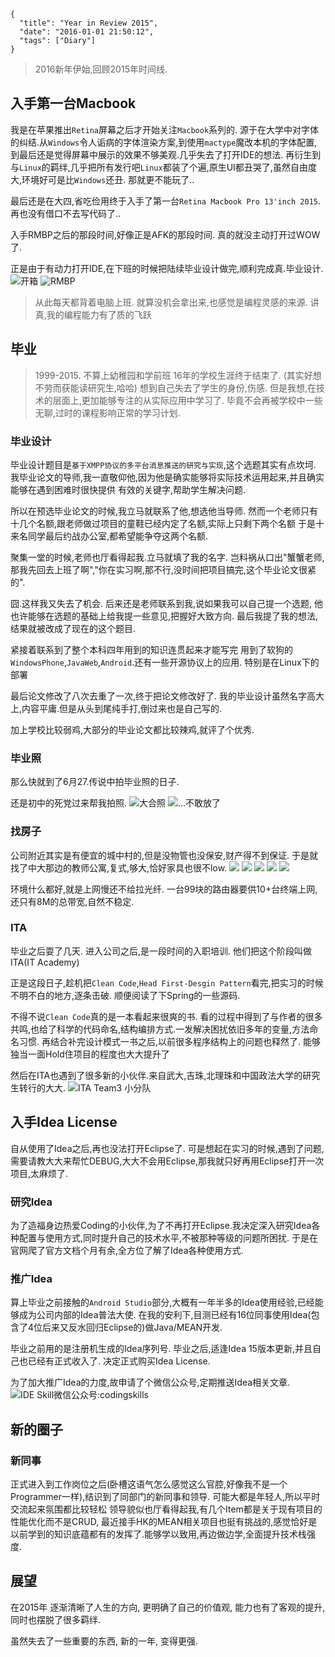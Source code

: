 ```metadata
{
  "title": "Year in Review 2015",
  "date": "2016-01-01 21:50:12",
  "tags": ["Diary"]
}
```




> 2016新年伊始,回顾2015年时间线.


## 入手第一台Macbook

我是在苹果推出`Retina`屏幕之后才开始关注`Macbook`系列的.
源于在大学中对字体的纠结.从`Windows`令人诟病的字体渲染方案,到使用`mactype`魔改本机的字体配置,
到最后还是觉得屏幕中展示的效果不够美观.几乎失去了打开IDE的想法.
再衍生到与`Linux`的羁绊,几乎把所有发行吧`Linux`都装了个遍,原生UI都丑哭了,虽然自由度大,环境好可是比`Windows`还丑.
那就更不能玩了..

最后还是在大四,省吃俭用终于入手了第一台`Retina Macbook Pro 13'inch 2015`.
再也没有借口不去写代码了..

入手RMBP之后的那段时间,好像正是AFK的那段时间.
真的就没主动打开过WOW了.

正是由于有动力打开IDE,在下班的时候把陆续毕业设计做完,顺利完成真.毕业设计.
![开箱](https://img.alicdn.com/tfscom/TB1ahn5LXXXXXa5XpXXXXXXXXXX.jpg)
![RMBP](https://img.alicdn.com/tfscom/TB1DQz_LXXXXXcQXXXXXXXXXXXX.jpg)


> 从此每天都背着电脑上班.
> 就算没机会拿出来,也感觉是编程灵感的来源.
> 讲真,我的编程能力有了质的飞跃



## 毕业
> 1999-2015.
> 不算上幼稚园和学前班 16年的学校生涯终于结束了.
> (其实好想不劳而获能读研究生,哈哈)
> 想到自己失去了学生的身份,伤感.
> 但是我想,在技术的层面上,更加能够专注的从实际应用中学习了.
毕竟不会再被学校中一些无聊,过时的课程影响正常的学习计划.

### 毕业设计

毕业设计题目是`基于XMPP协议的多平台消息推送的研究与实现`,这个选题其实有点坎坷.
我毕业论文的导师,我一直敬仰他,因为他是确实能够将实际技术运用起来,并且确实能够在遇到困难时很快提供
有效的关键字,帮助学生解决问题.

所以在预选毕业论文的时候,我立马就联系了他,想选他当导师.
然而一个老师只有十几个名额,跟老师做过项目的童鞋已经内定了名额,实际上只剩下两个名额
于是十来名同学最后约战办公室,都希望能争夺这两个名额.

聚集一堂的时候,老师也厅看得起我.立马就填了我的名字.
岂料祸从口出"蟹蟹老师,那我先回去上班了啊","你在实习啊,那不行,没时间把项目搞完,这个毕业论文很紧的".

囧.这样我又失去了机会.
后来还是老师联系到我,说如果我可以自己提一个选题,
他也许能够在选题的基础上给我提一些意见,把握好大致方向.
最后我提了我的想法,结果就被改成了现在的这个题目.

紧接着联系到了整个本科四年用到的知识连贯起来才能写完
用到了软狗的`WindowsPhone`,`JavaWeb`,`Android`.还有一些开源协议上的应用.
特别是在Linux下的部署

最后论文修改了八次去重了一次,终于把论文修改好了.
我的毕业设计虽然名字高大上,内容平庸.但是从头到尾纯手打,倒过来也是自己写的.

加上学校比较弱鸡,大部分的毕业论文都比较辣鸡,就评了个优秀.

### 毕业照
那么快就到了6月27.传说中拍毕业照的日子.

还是初中的死党过来帮我拍照.
![大合照](https://img.alicdn.com/tfscom/TB1zIzOLXXXXXcoXVXXXXXXXXXX.jpg)
![...不敢放了](https://img.alicdn.com/tfscom/TB1mjPMLXXXXXcVXVXXXXXXXXXX.jpg)


### 找房子
公司附近其实是有便宜的城中村的,但是没物管也没保安,财产得不到保证.
于是就找了中大那边的教师公寓,复式,够大,恰好家具也很不low.
![](https://img.alicdn.com/tfscom/TB1J827LXXXXXaTXpXXXXXXXXXX.png)
![](https://img.alicdn.com/tfscom/TB1OMYHLXXXXXaUaXXXXXXXXXXX.jpg)
![](https://img.alicdn.com/tfscom/TB1Glb2LXXXXXXgXFXXXXXXXXXX.jpg)
![](https://img.alicdn.com/tfscom/TB1d_YSLXXXXXaeXVXXXXXXXXXX.jpg)
![](https://img.alicdn.com/tfscom/TB11NzJLXXXXXcLXVXXXXXXXXXX.jpg)

环境什么都好,就是上网慢还不给拉光纤.
一台99块的路由器要供10+台终端上网,还只有8M的总带宽,自然不稳定.



### ITA
毕业之后耍了几天.
进入公司之后,是一段时间的入职培训.
他们把这个阶段叫做ITA(IT Academy)

正是这段日子,趁机把`Clean Code`,`Head First-Desgin Pattern`看完,把实习的时候不明不白的地方,逐条击破.
顺便阅读了下Spring的一些源码.

不得不说`Clean Code`真的是一本看起来很爽的书.
看的过程中得到了与作者的很多共鸣,也给了科学的代码命名,结构编排方式.一发解决困扰依旧多年的变量,方法命名习惯.
再结合补完设计模式一书之后,以前很多程序结构上的问题也释然了.
能够独当一面Hold住项目的程度也大大提升了

然后在ITA也遇到了很多新的小伙伴.来自武大,吉珠,北理珠和中国政法大学的研究生转行的大大.
![ITA Team3 小分队](https://img.alicdn.com/tfscom/TB1yzvKLXXXXXXQaXXXXXXXXXXX.jpg)



## 入手Idea License
自从使用了Idea之后,再也没法打开Eclipse了.
可是想起在实习的时候,遇到了问题,需要请教大大来帮忙DEBUG,大大不会用Eclipse,那我就只好再用Eclipse打开一次项目,太麻烦了.

### 研究Idea
为了造福身边热爱Coding的小伙伴,为了不再打开Eclipse.我决定深入研究Idea各种配置与使用方式,同时提升自己的技术水平,不被那种等级的问题所困扰.
于是在官网爬了官方文档个月有余,全方位了解了Idea各种使用方式.

### 推广Idea
算上毕业之前接触的`Android Studio`部分,大概有一年半多的Idea使用经验,已经能够成为公司内部的Idea普法大使.
在我的安利下,目测已经有16位同事使用Idea(包含了4位后来又反水回归Eclipse的)做Java/MEAN开发.

毕业之前用的是注册机生成的Idea序列号.
毕业之后,适逢Idea 15版本更新,并且自己也已经有正式收入了.
决定正式购买Idea License.

为了加大推广Idea的力度,故申请了个微信公众号,定期推送Idea相关文章.
![IDE Skill微信公众号:codingskills](https://img.alicdn.com/tfscom/TB1R9DOLXXXXXX5XVXXXXXXXXXX.jpg)


## 新的圈子

### 新同事
正式进入到工作岗位之后(卧槽这语气怎么感觉这么官腔,好像我不是一个Programmer一样),结识到了同部门的新同事和领导.
可能大都是年轻人,所以平时交流起来氛围都比较轻松
领导貌似也厅看得起我,有几个Item都是关于现有项目的性能优化而不是CRUD,
最近接手HK的MEAN相关项目也挺有挑战的,感觉恰好是以前学到的知识底蕴都有的发挥了.能够学以致用,再边做边学,全面提升技术栈强度.


## 展望
在2015年
逐渐清晰了人生的方向,
更明确了自己的价值观,
能力也有了客观的提升,
同时也摆脱了很多羁绊.

虽然失去了一些重要的东西,
新的一年,
变得更强.








